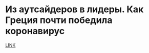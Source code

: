 # Из аутсайдеров в лидеры. Как Греция почти победила коронавирус



[LINK](https://varlamov.ru/3877308.html)